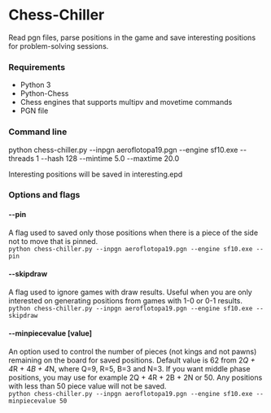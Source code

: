 # Chess-Chiller
Read pgn files, parse positions in the game and save interesting positions for problem-solving sessions.

### Requirements
* Python 3 
* Python-Chess 
* Chess engines that supports multipv and movetime commands 
* PGN file

### Command line
python chess-chiller.py --inpgn aeroflotopa19.pgn --engine sf10.exe --threads 1 --hash 128 --mintime 5.0 --maxtime 20.0

Interesting positions will be saved in interesting.epd

### Options and flags
#### --pin
A flag used to saved only those positions when there is a piece of the side not to move that is pinned.\
`python chess-chiller.py --inpgn aeroflotopa19.pgn --engine sf10.exe --pin`

#### --skipdraw
A flag used to ignore games with draw results. Useful when you are only interested on generating positions from games with 1-0 or 0-1 results.\
`python chess-chiller.py --inpgn aeroflotopa19.pgn --engine sf10.exe --skipdraw`

#### --minpiecevalue [value]
An option used to control the number of pieces (not kings and not pawns) remaining on the board for saved positions. Default value is 62 from 2*Q + 4*R + 4*B + 4*N, where Q=9, R=5, B=3 and N=3. If you want middle phase positions, you may use for example 2Q + 4R + 2B + 2N or 50. Any positions with less than 50 piece value will not be saved.\
`python chess-chiller.py --inpgn aeroflotopa19.pgn --engine sf10.exe --minpiecevalue 50`
